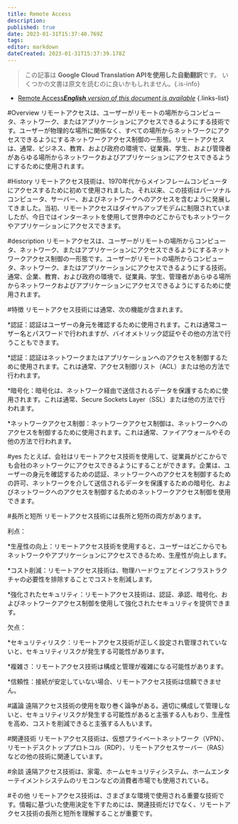 ```yaml
---
title: Remote Access
description: 
published: true
date: 2023-01-31T15:37:40.769Z
tags: 
editor: markdown
dateCreated: 2023-01-31T15:37:39.178Z
---
```


> この記事は **Google Cloud Translation APIを使用した自動翻訳**です。
いくつかの文書は原文を読むのに良いかもしれません。{.is-info}

- [Remote Access***English** version of this document is available*](/en/Knowledge-base/Dictionary/remote-access)
{.links-list}


#Overview
リモートアクセスは、ユーザーがリモートの場所からコンピュータ、ネットワーク、またはアプリケーションにアクセスできるようにする技術です。ユーザーが物理的な場所に関係なく、すべての場所からネットワークにアクセスできるようにするネットワークアクセス制御の一形態。リモートアクセスは、通常、ビジネス、教育、および政府の環境で、従業員、学生、および管理者があらゆる場所からネットワークおよびアプリケーションにアクセスできるようにするために使用されます。

#History
リモートアクセス技術は、1970年代からメインフレームコンピュータにアクセスするために初めて使用されました。それ以来、この技術はパーソナルコンピュータ、サーバー、およびネットワークへのアクセスを含むように発展してきました。当初、リモートアクセスはダイヤルアップモデムに制限されていましたが、今日ではインターネットを使用して世界中のどこからでもネットワークやアプリケーションにアクセスできます。

#description
リモートアクセスは、ユーザーがリモートの場所からコンピュータ、ネットワーク、またはアプリケーションにアクセスできるようにするネットワークアクセス制御の一形態です。ユーザーがリモートの場所からコンピュータ、ネットワーク、またはアプリケーションにアクセスできるようにする技術。通常、企業、教育、および政府の環境で、従業員、学生、管理者があらゆる場所からネットワークおよびアプリケーションにアクセスできるようにするために使用されます。

#特徴
リモートアクセス技術には通常、次の機能が含まれます。

*認証：認証はユーザーの身元を確認するために使用されます。これは通常ユーザー名とパスワードで行われますが、バイオメトリック認証やその他の方法で行うこともできます。

*認証：認証はネットワークまたはアプリケーションへのアクセスを制御するために使用されます。これは通常、アクセス制御リスト（ACL）または他の方法で行われます。

*暗号化：暗号化は、ネットワーク経由で送信されるデータを保護するために使用されます。これは通常、Secure Sockets Layer（SSL）または他の方法で行われます。

*ネットワークアクセス制御：ネットワークアクセス制御は、ネットワークへのアクセスを制御するために使用されます。これは通常、ファイアウォールやその他の方法で行われます。

#yes
たとえば、会社はリモートアクセス技術を使用して、従業員がどこからでも会社のネットワークにアクセスできるようにすることができます。企業は、ユーザーの身元を確認するための認証、ネットワークへのアクセスを制御するための許可、ネットワークを介して送信されるデータを保護するための暗号化、およびネットワークへのアクセスを制御するためのネットワークアクセス制御を使用できます。

#長所と短所
リモートアクセス技術には長所と短所の両方があります。

利点：

*生産性の向上：リモートアクセス技術を使用すると、ユーザーはどこからでもネットワークやアプリケーションにアクセスできるため、生産性が向上します。

*コスト削減：リモートアクセス技術は、物理ハードウェアとインフラストラクチャの必要性を排除することでコストを削減します。

*強化されたセキュリティ：リモートアクセス技術は、認証、承認、暗号化、およびネットワークアクセス制御を使用して強化されたセキュリティを提供できます。

欠点：

*セキュリティリスク：リモートアクセス技術が正しく設定され管理されていないと、セキュリティリスクが発生する可能性があります。

*複雑さ：リモートアクセス技術は構成と管理が複雑になる可能性があります。

*信頼性：接続が安定していない場合、リモートアクセス技術は信頼できません。

#議論
遠隔アクセス技術の使用を取り巻く論争がある。適切に構成して管理しないと、セキュリティリスクが発生する可能性があると主張する人もおり、生産性を高め、コストを削減できると主張する人もいます。

#関連技術
リモートアクセス技術は、仮想プライベートネットワーク（VPN）、リモートデスクトッププロトコル（RDP）、リモートアクセスサーバー（RAS）などの他の技術に関連しています。

#余談
遠隔アクセス技術は、家電、ホームセキュリティシステム、ホームエンターテイメントシステムのリモコンなどの消費者市場でも使用されている。

#その他
リモートアクセス技術は、さまざまな環境で使用される重要な技術です。情報に基づいた使用決定を下すためには、関連技術だけでなく、リモートアクセス技術の長所と短所を理解することが重要です。